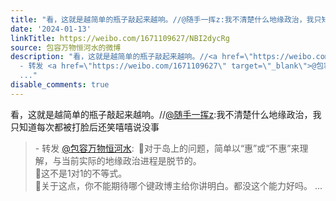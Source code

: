 ```yaml
---
title: "看，这就是越简单的瓶子敲起来越响。//@随手一挥z:我不清楚什么地缘政治，我只知道每次都被打脸后还笑嘻嘻说没事 - 转发 @包容万物恒河水:&ensp;\U0001F53B对于岛上的..."
date: '2024-01-13'
linkTitle: https://weibo.com/1671109627/NBI2dycRg
source: 包容万物恒河水的微博
description: "看，这就是越简单的瓶子敲起来越响。//<a href=\"https://weibo.com/n/%E9%9A%8F%E6%89%8B%E4%B8%80%E6%8C%A5z\">@随手一挥z</a>:我不清楚什么地缘政治，我只知道每次都被打脸后还笑嘻嘻说没事<br><blockquote>
  - 转发 <a href=\"https://weibo.com/1671109627\" target=\"_blank\">@包容万物恒河水</a>: \U0001F53B对于岛上的问题，简单以“惠”或“不惠”来理解，与当前实际的地缘政治进程是脱节的。<br>\U0001F53B这不是1对1的不等式。<br>\U0001F53B关于这点，你不能期待哪个键政博主给你讲明白。都没这个能力好吗。
  ..."
disable_comments: true
---
```

看，这就是越简单的瓶子敲起来越响。//<a href="https://weibo.com/n/%E9%9A%8F%E6%89%8B%E4%B8%80%E6%8C%A5z">@随手一挥z</a>:我不清楚什么地缘政治，我只知道每次都被打脸后还笑嘻嘻说没事<br><blockquote> - 转发 <a href="https://weibo.com/1671109627" target="_blank">@包容万物恒河水</a>: 🔻对于岛上的问题，简单以“惠”或“不惠”来理解，与当前实际的地缘政治进程是脱节的。<br>🔻这不是1对1的不等式。<br>🔻关于这点，你不能期待哪个键政博主给你讲明白。都没这个能力好吗。 ...